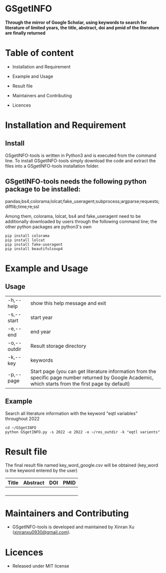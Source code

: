 # GSgetINFO

**Through the mirror of Google Scholar, using keywords to search for literature of limited years, the title, abstract, doi and pmid of the literature are finally returned**

# Table of content

- Installation and Requirement

- Example and Usage

- Result file

- Maintainers and Contributing

- Licences

# Installation and Requirement

## Install

GSgetINFO-tools is written in Python3 and is executed from the command line. To install GSgetINFO-tools simply download the code and extract the files into a GSgetINFO-tools installation folder.

## GSgetINFO-tools needs the following python package to be installed:

pandas;bs4;colorama;lolcat;fake_useragent;subprocess;argparse;requests;difflib;time;re;ssl

Among them, colorama, lolcat, bs4 and fake_useragent need to be additionally downloaded by users through the following command line; the other python packages are python3's own

```Shell
pip install colorama
pip install lolcat
pip install fake-useragent
pip install beautifulsoup4
```

# Example and Usage

## Usage

|||
|-|-|
|-h,--help|show this help message and exit|
|-s,--start|start year|
|-e,--end|end year|
|-o,--outdir|Result storage directory|
|-k,--key|keywords|
|-p,--page|Start page (you can get literature information from the specific page number returned by Google Academic, which starts from the first page by default)|

## Example

Search all literature information with the keyword "eqtl variables" throughout 2022

```Shell
cd ~/GSgetINFO
python GSgetINFO.py -s 2022 -e 2022 -o ~/res_outdir -k "eqtl varients"
```

# Result file

The final result file named key_word_google.csv will be obtained (key_word is the keyword entered by the user)

|Title|Abstract|DOI|PMID|
|-|-|-|-|
|　|　|　|　|

# Maintainers and Contributing

- GSgetINFO-tools is developed and maintained by Xinran Xu (xinranxu0930@gmail.com).

# Licences

- Released under MIT license

